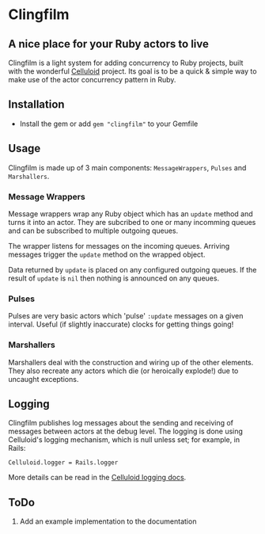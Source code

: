 Clingfilm
=========
A nice place for your Ruby actors to live
-----------------------------------------

Clingfilm is a light system for adding concurrency to Ruby projects, built with the wonderful [Celluloid](http://celluloid.io/) project.
Its goal is to be a quick & simple way to make use of the actor concurrency pattern in Ruby.

Installation
------------
* Install the gem or add `gem "clingfilm"` to your Gemfile

Usage
-----
Clingfilm is made up of 3 main components: `MessageWrappers`, `Pulses` and `Marshallers`.

### Message Wrappers
Message wrappers wrap any Ruby object which has an `update` method and turns it into an actor.
They are subcribed to one or many incomming queues and can be subscribed to multiple outgoing queues.

The wrapper listens for messages on the incoming queues. Arriving messages trigger the  `update` method on the wrapped object.

Data returned by `update` is placed on any configured outgoing queues. If the result of `update` is `nil` then nothing is announced on any queues.

### Pulses
Pulses are very basic actors which 'pulse' `:update` messages on a given interval. Useful (if slightly inaccurate) clocks for getting things going!

### Marshallers
Marshallers deal with the construction and wiring up of the other elements. They also recreate any actors which die (or heroically explode!) due to uncaught exceptions.

Logging
-------
Clingfilm publishes log messages about the sending and receiving of messages between actors at the debug level.
The logging is done using Celluloid's logging mechanism, which is null unless set; for example, in Rails:
```
Celluloid.logger = Rails.logger
```
More details can be read in the [Celluloid logging docs](https://github.com/celluloid/celluloid/wiki/Logging).

ToDo
----
1. Add an example implementation to the documentation
